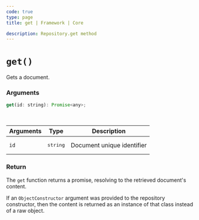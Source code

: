 ```yaml
---
code: true
type: page
title: get | Framework | Core

description: Repository.get method
---
```


# `get()`

Gets a document.

### Arguments

```js
get(id: string): Promise<any>;
```

<br/>

| Arguments | Type              | Description                |
| --------- | ----------------- | -------------------------- |
| `id`      | <pre>string</pre> | Document unique identifier |

### Return

The `get` function returns a promise, resolving to the retrieved document's content.

If an `ObjectConstructor` argument was provided to the repository constructor, then the content is returned as an instance of that class instead of a raw object.
